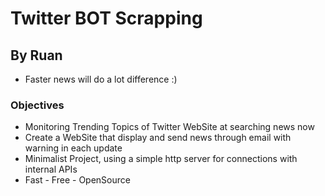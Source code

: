 # Twitter BOT Scrapping
By Ruan
---
- Faster news will do a lot difference :)
### Objectives
- Monitoring Trending Topics of Twitter WebSite at searching news now
- Create a WebSite that display and send news through email with warning in each update
- Minimalist Project, using a simple http server for connections with internal APIs
- Fast - Free - OpenSource
